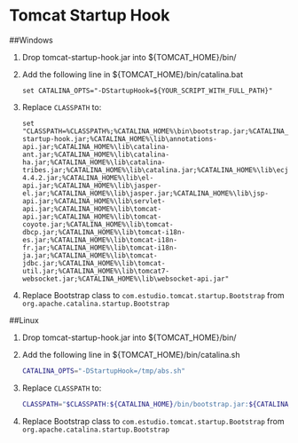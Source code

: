 # Tomcat Startup Hook

##Windows

1. Drop tomcat-startup-hook.jar into ${TOMCAT_HOME}/bin/
2. Add the following line in ${TOMCAT_HOME}/bin/catalina.bat

	```batch
	set CATALINA_OPTS="-DStartupHook=${YOUR_SCRIPT_WITH_FULL_PATH}"
	```

3. Replace `CLASSPATH` to:

	```batch
	set "CLASSPATH=%CLASSPATH%;%CATALINA_HOME%\bin\bootstrap.jar;%CATALINA_HOME%\bin\tomcat-startup-hook.jar;%CATALINA_HOME%\lib\annotations-api.jar;%CATALINA_HOME%\lib\catalina-ant.jar;%CATALINA_HOME%\lib\catalina-ha.jar;%CATALINA_HOME%\lib\catalina-tribes.jar;%CATALINA_HOME%\lib\catalina.jar;%CATALINA_HOME%\lib\ecj-4.4.2.jar;%CATALINA_HOME%\lib\el-api.jar;%CATALINA_HOME%\lib\jasper-el.jar;%CATALINA_HOME%\lib\jasper.jar;%CATALINA_HOME%\lib\jsp-api.jar;%CATALINA_HOME%\lib\servlet-api.jar;%CATALINA_HOME%\lib\tomcat-api.jar;%CATALINA_HOME%\lib\tomcat-coyote.jar;%CATALINA_HOME%\lib\tomcat-dbcp.jar;%CATALINA_HOME%\lib\tomcat-i18n-es.jar;%CATALINA_HOME%\lib\tomcat-i18n-fr.jar;%CATALINA_HOME%\lib\tomcat-i18n-ja.jar;%CATALINA_HOME%\lib\tomcat-jdbc.jar;%CATALINA_HOME%\lib\tomcat-util.jar;%CATALINA_HOME%\lib\tomcat7-websocket.jar;%CATALINA_HOME%\lib\websocket-api.jar"
	```
	
4. Replace Bootstrap class to `com.estudio.tomcat.startup.Bootstrap` from `org.apache.catalina.startup.Bootstrap`

##Linux
1. Drop tomcat-startup-hook.jar into ${TOMCAT_HOME}/bin/
2. Add the following line in ${TOMCAT_HOME}/bin/catalina.sh

	```bash
	CATALINA_OPTS="-DStartupHook=/tmp/abs.sh"
	```

3. Replace `CLASSPATH` to:

	```bash
	CLASSPATH="$CLASSPATH:${CATALINA_HOME}/bin/bootstrap.jar:${CATALINA_HOME}/bin/tomcat-startup-hook.jar:${CATALINA_HOME}/lib/*.jar"
	```
	
4. Replace Bootstrap class to `com.estudio.tomcat.startup.Bootstrap` from `org.apache.catalina.startup.Bootstrap`	
